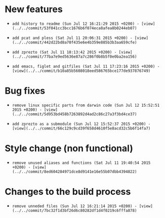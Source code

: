 
# New features

-     add history to readme (Sun Jul 12 16:21:29 2015 +0200) - [view](../../commit/53f041cc3bcc1676b6f074eca8afea8b0244eb07) 
-     add pcat and pless (Sat Jul 11 20:06:31 2015 +0200) - [view](../../commit/442d22bd8a70f435e6e4b359e885b3b3aa659cfe) 
-     add zprezto (Sat Jul 11 18:13:42 2015 +0200) - [view](../../commit/77ba7e9ed5636e87a7c286f0b8b5f0e0ba2ea156) 
-     add emacs, figlet and gitfiles (Sat Jul 11 17:23:16 2015 +0200) - [view](../../commit/b10a85b5608018eed586765bce177de937876749) 

# Bug fixes

-     remove linux specific parts from darwin code (Sun Jul 12 15:52:51 2015 +0200) - [view](../../commit/5d953bd458b7263892d4ad2c86c27a3f3bd4ce37) 
-     add zprezto as a submodule (Sun Jul 12 15:52:37 2015 +0200) - [view](../../commit/66c129c9cd39f658d4610f5e8acd32c5b6f14fa7) 

# Style change (non functional)

-     remove unused aliases and functions (Sat Jul 11 19:40:54 2015 +0200) - [view](../../commit/8ed604284971dce8d9141e16e55b07dbb4394822) 

# Changes to the build process

-     remove unneded files (Sun Jul 12 16:21:14 2015 +0200) - [view](../../commit/7bc32f1d3bf26d6c80282df1d4f0219c6fffa878) 
